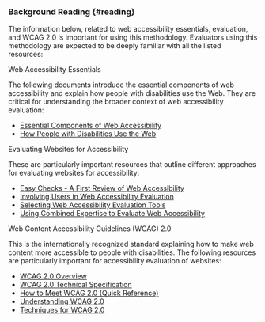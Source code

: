### Background Reading {#reading}

The information below, related to web accessibility essentials, evaluation, and WCAG 2.0 is important for using this methodology. Evaluators using this methodology are expected to be deeply familiar with all the listed resources:

Web Accessibility Essentials

The following documents introduce the essential components of web accessibility and explain how people with disabilities use the Web. They are critical for understanding the broader context of web accessibility evaluation:

* [Essential Components of Web Accessibility](http://www.w3.org/WAI/intro/components.php)
* [How People with Disabilities Use the Web](http://www.w3.org/WAI/intro/people-use-web/)

Evaluating Websites for Accessibility

These are particularly important resources that outline different approaches for evaluating websites for accessibility:

* [Easy Checks - A First Review of Web Accessibility](http://www.w3.org/WAI/eval/preliminary)
* [Involving Users in Web Accessibility Evaluation](http://www.w3.org/WAI/eval/users)
* [Selecting Web Accessibility Evaluation Tools](http://www.w3.org/WAI/eval/selectingtools)
* [Using Combined Expertise to Evaluate Web Accessibility](http://www.w3.org/WAI/eval/reviewteams)

Web Content Accessibility Guidelines (WCAG) 2.0

This is the internationally recognized standard explaining how to make web content more accessible to people with disabilities. The following resources are particularly important for accessibility evaluation of websites:

* [WCAG 2.0 Overview](http://www.w3.org/WAI/intro/wcag.php)
* [WCAG 2.0 Technical Specification](http://www.w3.org/TR/WCAG20/)
* [How to Meet WCAG 2.0 (Quick Reference)](http://www.w3.org/WAI/WCAG20/quickref/)
* [Understanding WCAG 2.0](http://www.w3.org/TR/UNDERSTANDING-WCAG20/)
* [Techniques for WCAG 2.0](http://www.w3.org/TR/WCAG20-TECHS/)